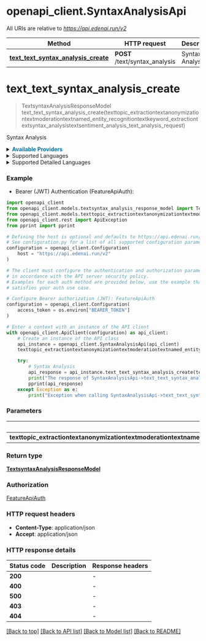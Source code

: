 # openapi_client.SyntaxAnalysisApi

All URIs are relative to *https://api.edenai.run/v2*

Method | HTTP request | Description
------------- | ------------- | -------------
[**text_text_syntax_analysis_create**](SyntaxAnalysisApi.md#text_text_syntax_analysis_create) | **POST** /text/syntax_analysis | Syntax Analysis


# **text_text_syntax_analysis_create**
> TextsyntaxAnalysisResponseModel text_text_syntax_analysis_create(texttopic_extractiontextanonymizationtextmoderationtextnamed_entity_recognitiontextkeyword_extractiontextsyntax_analysistextsentiment_analysis_text_analysis_request)

Syntax Analysis

<details><summary><strong style='color: #0072a3; cursor: pointer'>Available Providers</strong></summary>    |Provider|Version|Price|Billing unit| |----|-------|-----|------------| |**amazon**|`boto3 (v1.15.18)`|0.5 (per 1000000 char)|300 char |**google**|`v1`|0.5 (per 1000000 char)|1000 char |**ibm**|`v1 (2021-08-01)`|0.3 (per 1000000 char)|10000 char |**lettria**|`v5.5.2`|2.0 (per 1000000 char)|1000 char |**emvista**|`v1.0`|1.0 (per 1000000 char)|1 char   </details>  <details><summary>Supported Languages</summary>      |Name|Value| |----|-----| |**Arabic**|`ar`| |**Chinese**|`zh`| |**Czech**|`cs`| |**Danish**|`da`| |**Dutch**|`nl`| |**English**|`en`| |**Finnish**|`fi`| |**French**|`fr`| |**German**|`de`| |**Hebrew**|`he`| |**Hindi**|`hi`| |**Italian**|`it`| |**Japanese**|`ja`| |**Korean**|`ko`| |**Norwegian**|`no`| |**Polish**|`pl`| |**Portuguese**|`pt`| |**Romanian**|`ro`| |**Russian**|`ru`| |**Slovak**|`sk`| |**Spanish**|`es`| |**Swedish**|`sv`| |**Turkish**|`tr`|  </details><details><summary>Supported Detailed Languages</summary>      |Name|Value| |----|-----| |**Auto detection**|`auto-detect`| |**Chinese (Taiwan)**|`zh-TW`| |**Chinese (Traditional)**|`zh-Hant`| |**English (United States)**|`en-US`| |**French (France)**|`fr-FR`|  </details>

### Example

* Bearer (JWT) Authentication (FeatureApiAuth):

```python
import openapi_client
from openapi_client.models.textsyntax_analysis_response_model import TextsyntaxAnalysisResponseModel
from openapi_client.models.texttopic_extractiontextanonymizationtextmoderationtextnamed_entity_recognitiontextkeyword_extractiontextsyntax_analysistextsentiment_analysis_text_analysis_request import TexttopicExtractiontextanonymizationtextmoderationtextnamedEntityRecognitiontextkeywordExtractiontextsyntaxAnalysistextsentimentAnalysisTextAnalysisRequest
from openapi_client.rest import ApiException
from pprint import pprint

# Defining the host is optional and defaults to https://api.edenai.run/v2
# See configuration.py for a list of all supported configuration parameters.
configuration = openapi_client.Configuration(
    host = "https://api.edenai.run/v2"
)

# The client must configure the authentication and authorization parameters
# in accordance with the API server security policy.
# Examples for each auth method are provided below, use the example that
# satisfies your auth use case.

# Configure Bearer authorization (JWT): FeatureApiAuth
configuration = openapi_client.Configuration(
    access_token = os.environ["BEARER_TOKEN"]
)

# Enter a context with an instance of the API client
with openapi_client.ApiClient(configuration) as api_client:
    # Create an instance of the API class
    api_instance = openapi_client.SyntaxAnalysisApi(api_client)
    texttopic_extractiontextanonymizationtextmoderationtextnamed_entity_recognitiontextkeyword_extractiontextsyntax_analysistextsentiment_analysis_text_analysis_request = {"providers":"amazon,emvista,lettria,ibm,google","language":"en","text":"Barack Hussein Obama is an American politician who served as the 44th president of the United States from 2009 to 2017. A member of the Democratic Party, Obama was the first African-American president of the United States. He previously served as a U.S. senator from Illinois from 2005 to 2008 and as an Illinois state senator from 1997 to 2004."} # TexttopicExtractiontextanonymizationtextmoderationtextnamedEntityRecognitiontextkeywordExtractiontextsyntaxAnalysistextsentimentAnalysisTextAnalysisRequest | 

    try:
        # Syntax Analysis
        api_response = api_instance.text_text_syntax_analysis_create(texttopic_extractiontextanonymizationtextmoderationtextnamed_entity_recognitiontextkeyword_extractiontextsyntax_analysistextsentiment_analysis_text_analysis_request)
        print("The response of SyntaxAnalysisApi->text_text_syntax_analysis_create:\n")
        pprint(api_response)
    except Exception as e:
        print("Exception when calling SyntaxAnalysisApi->text_text_syntax_analysis_create: %s\n" % e)
```



### Parameters


Name | Type | Description  | Notes
------------- | ------------- | ------------- | -------------
 **texttopic_extractiontextanonymizationtextmoderationtextnamed_entity_recognitiontextkeyword_extractiontextsyntax_analysistextsentiment_analysis_text_analysis_request** | [**TexttopicExtractiontextanonymizationtextmoderationtextnamedEntityRecognitiontextkeywordExtractiontextsyntaxAnalysistextsentimentAnalysisTextAnalysisRequest**](TexttopicExtractiontextanonymizationtextmoderationtextnamedEntityRecognitiontextkeywordExtractiontextsyntaxAnalysistextsentimentAnalysisTextAnalysisRequest.md)|  | 

### Return type

[**TextsyntaxAnalysisResponseModel**](TextsyntaxAnalysisResponseModel.md)

### Authorization

[FeatureApiAuth](../README.md#FeatureApiAuth)

### HTTP request headers

 - **Content-Type**: application/json
 - **Accept**: application/json

### HTTP response details

| Status code | Description | Response headers |
|-------------|-------------|------------------|
**200** |  |  -  |
**400** |  |  -  |
**500** |  |  -  |
**403** |  |  -  |
**404** |  |  -  |

[[Back to top]](#) [[Back to API list]](../README.md#documentation-for-api-endpoints) [[Back to Model list]](../README.md#documentation-for-models) [[Back to README]](../README.md)

